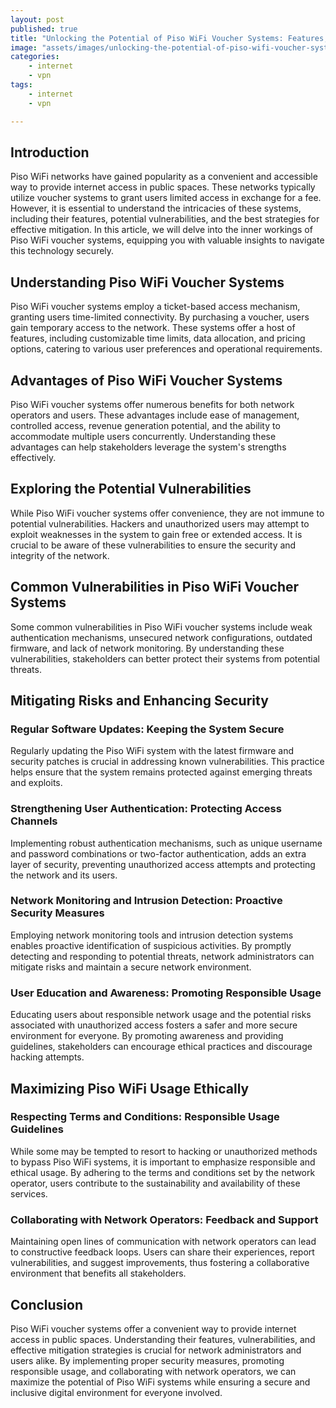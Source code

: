 ```yaml
---
layout: post
published: true
title: "Unlocking the Potential of Piso WiFi Voucher Systems: Features, Vulnerabilities, and Effective Mitigation"
image: "assets/images/unlocking-the-potential-of-piso-wifi-voucher-systems.png"
categories:
    - internet
    - vpn
tags:
    - internet
    - vpn

---
```


## Introduction

Piso WiFi networks have gained popularity as a convenient and accessible way to provide internet access in public spaces. These networks typically utilize voucher systems to grant users limited access in exchange for a fee. However, it is essential to understand the intricacies of these systems, including their features, potential vulnerabilities, and the best strategies for effective mitigation. In this article, we will delve into the inner workings of Piso WiFi voucher systems, equipping you with valuable insights to navigate this technology securely.

## Understanding Piso WiFi Voucher Systems

Piso WiFi voucher systems employ a ticket-based access mechanism, granting users time-limited connectivity. By purchasing a voucher, users gain temporary access to the network. These systems offer a host of features, including customizable time limits, data allocation, and pricing options, catering to various user preferences and operational requirements.

## Advantages of Piso WiFi Voucher Systems

Piso WiFi voucher systems offer numerous benefits for both network operators and users. These advantages include ease of management, controlled access, revenue generation potential, and the ability to accommodate multiple users concurrently. Understanding these advantages can help stakeholders leverage the system's strengths effectively.

## Exploring the Potential Vulnerabilities

While Piso WiFi voucher systems offer convenience, they are not immune to potential vulnerabilities. Hackers and unauthorized users may attempt to exploit weaknesses in the system to gain free or extended access. It is crucial to be aware of these vulnerabilities to ensure the security and integrity of the network.

## Common Vulnerabilities in Piso WiFi Voucher Systems

Some common vulnerabilities in Piso WiFi voucher systems include weak authentication mechanisms, unsecured network configurations, outdated firmware, and lack of network monitoring. By understanding these vulnerabilities, stakeholders can better protect their systems from potential threats.

## Mitigating Risks and Enhancing Security

### Regular Software Updates: Keeping the System Secure

Regularly updating the Piso WiFi system with the latest firmware and security patches is crucial in addressing known vulnerabilities. This practice helps ensure that the system remains protected against emerging threats and exploits.

### Strengthening User Authentication: Protecting Access Channels

Implementing robust authentication mechanisms, such as unique username and password combinations or two-factor authentication, adds an extra layer of security, preventing unauthorized access attempts and protecting the network and its users.

### Network Monitoring and Intrusion Detection: Proactive Security Measures

Employing network monitoring tools and intrusion detection systems enables proactive identification of suspicious activities. By promptly detecting and responding to potential threats, network administrators can mitigate risks and maintain a secure network environment.

### User Education and Awareness: Promoting Responsible Usage

Educating users about responsible network usage and the potential risks associated with unauthorized access fosters a safer and more secure environment for everyone. By promoting awareness and providing guidelines, stakeholders can encourage ethical practices and discourage hacking attempts.

## Maximizing Piso WiFi Usage Ethically

### Respecting Terms and Conditions: Responsible Usage Guidelines

While some may be tempted to resort to hacking or unauthorized methods to bypass Piso WiFi systems, it is important to emphasize responsible and ethical usage. By adhering to the terms and conditions set by the network operator, users contribute to the sustainability and availability of these services.

### Collaborating with Network Operators: Feedback and Support

Maintaining open lines of communication with network operators can lead to constructive feedback loops. Users can share their experiences, report vulnerabilities, and suggest improvements, thus fostering a collaborative environment that benefits all stakeholders.

## Conclusion

Piso WiFi voucher systems offer a convenient way to provide internet access in public spaces. Understanding their features, vulnerabilities, and effective mitigation strategies is crucial for network administrators and users alike. By implementing proper security measures, promoting responsible usage, and collaborating with network operators, we can maximize the potential of Piso WiFi systems while ensuring a secure and inclusive digital environment for everyone involved.
